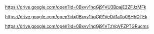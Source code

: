 <https://drive.google.com/open?id=0Bxvv1hqGj91VU3BpajE2ZFJzMFk>


<https://drive.google.com/open?id=0Bxvv1hqGj91VeDd1a0o0SHhOTEk>


<https://drive.google.com/open?id=0Bxvv1hqGj91VTzVqVFZPTGRucms>
